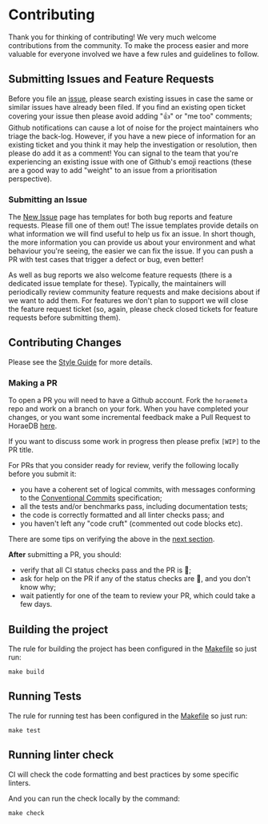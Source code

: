 # Contributing

Thank you for thinking of contributing! We very much welcome contributions from the community.
To make the process easier and more valuable for everyone involved we have a few rules and guidelines to follow.

## Submitting Issues and Feature Requests

Before you file an [issue](https://github.com/apache/incubator-horaedb-meta/issues/new), please search existing issues in case the same or similar issues have already been filed.
If you find an existing open ticket covering your issue then please avoid adding "👍" or "me too" comments; Github notifications can cause a lot of noise for the project maintainers who triage the back-log.
However, if you have a new piece of information for an existing ticket and you think it may help the investigation or resolution, then please do add it as a comment!
You can signal to the team that you're experiencing an existing issue with one of Github's emoji reactions (these are a good way to add "weight" to an issue from a prioritisation perspective).

### Submitting an Issue

The [New Issue]((https://github.com/apache/incubator-horaedb-meta/issues/new)) page has templates for both bug reports and feature requests.
Please fill one of them out!
The issue templates provide details on what information we will find useful to help us fix an issue.
In short though, the more information you can provide us about your environment and what behaviour you're seeing, the easier we can fix the issue.
If you can push a PR with test cases that trigger a defect or bug, even better!

As well as bug reports we also welcome feature requests (there is a dedicated issue template for these).
Typically, the maintainers will periodically review community feature requests and make decisions about if we want to add them.
For features we don't plan to support we will close the feature request ticket (so, again, please check closed tickets for feature requests before submitting them).

## Contributing Changes

Please see the [Style Guide](docs/style_guide.md) for more details.

### Making a PR

To open a PR you will need to have a Github account.
Fork the `horaemeta` repo and work on a branch on your fork.
When you have completed your changes, or you want some incremental feedback make a Pull Request to HoraeDB [here](https://github.com/apache/incubator-horaedb-meta/compare).

If you want to discuss some work in progress then please prefix `[WIP]` to the
PR title.

For PRs that you consider ready for review, verify the following locally before you submit it:

* you have a coherent set of logical commits, with messages conforming to the [Conventional Commits](https://github.com/apache/incubator-horaedb-docs/blob/main/docs/src/en/dev/conventional_commit.md) specification;
* all the tests and/or benchmarks pass, including documentation tests;
* the code is correctly formatted and all linter checks pass; and
* you haven't left any "code cruft" (commented out code blocks etc).

There are some tips on verifying the above in the [next section](#running-tests).

**After** submitting a PR, you should:

* verify that all CI status checks pass and the PR is 💚;
* ask for help on the PR if any of the status checks are 🔴, and you don't know why;
* wait patiently for one of the team to review your PR, which could take a few days.

## Building the project

The rule for building the project has been configured in the [Makefile](./Makefile) so just run:

```shell
make build
```

## Running Tests

The rule for running test has been configured in the [Makefile](./Makefile) so just run:

```shell
make test
```

## Running linter check

CI will check the code formatting and best practices by some specific linters.

And you can run the check locally by the command:

```shell
make check
```
